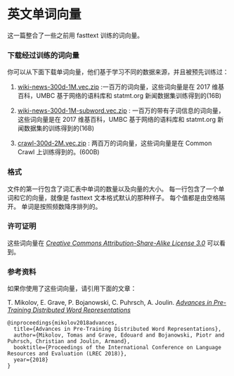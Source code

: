 # 英文单词向量

这一篇整合了一些之前用 fasttext 训练的词向量。

### 下载经过训练的词向量

你可以从下面下载单词向量，他们基于学习不同的数据来源，并且被预先训练过：

1. [wiki-news-300d-1M.vec.zip](https://s3-us-west-1.amazonaws.com/fasttext-vectors/wiki-news-300d-1M.vec.zip) :一百万的词向量，这些词向量是在 2017 维基百科，UMBC 基于网络的语料库和 statmt.org 新闻数据集训练得到的(16B)
2. [wiki-news-300d-1M-subword.vec.zip](https://s3-us-west-1.amazonaws.com/fasttext-vectors/wiki-news-300d-1M-subword.vec.zip) : 一百万的带有子词信息的词向量，这些词向量是在 2017 维基百科，UMBC 基于网络的语料库和 statmt.org 新闻数据集的训练得到的(16B)

3. [crawl-300d-2M.vec.zip](https://s3-us-west-1.amazonaws.com/fasttext-vectors/crawl-300d-2M.vec.zip) : 两百万的词向量，这些词向量是在 Common Crawl 上训练得到的。(600B)

### 格式

文件的第一行包含了词汇表中单词的数量以及向量的大小。
每一行包含了一个单词和它的向量，就像是 fasttext 文本格式默认的那种样子。
每个值都是由空格隔开。
单词是按照频数降序排列的。

### 许可证明

这些词向量在 [*Creative Commons Attribution-Share-Alike License 3.0*](https://creativecommons.org/licenses/by-sa/3.0/) 可以看到。

### 参考资料

如果你使用了这些词向量，请引用下面的文章：

T. Mikolov, E. Grave, P. Bojanowski, C. Puhrsch, A. Joulin. [*Advances in Pre-Training Distributed Word Representations*](https://arxiv.org/abs/1712.09405)

```markup
@inproceedings{mikolov2018advances,
  title={Advances in Pre-Training Distributed Word Representations},
  author={Mikolov, Tomas and Grave, Edouard and Bojanowski, Piotr and Puhrsch, Christian and Joulin, Armand},
  booktitle={Proceedings of the International Conference on Language Resources and Evaluation (LREC 2018)},
  year={2018}
}
```
